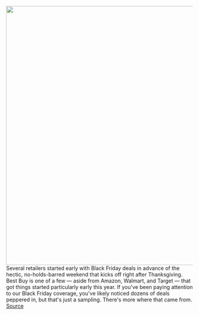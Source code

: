 <img src='https://cdn.vox-cdn.com/thumbor/2GL-2ZkxdNZXKw9XoSLNmYLX36g=/0x0:2040x1360/1200x800/filters:focal(857x517:1183x843)/cdn.vox-cdn.com/uploads/chorus_image/image/70171670/bfarsace_4481_20210317_0068.5.jpg' width='700px' /><br/>
Several retailers started early with Black Friday deals in advance of the hectic, no-holds-barred weekend that kicks off right after Thanksgiving. Best Buy is one of a few — aside from Amazon, Walmart, and Target — that got things started particularly early this year. If you've been paying attention to our Black Friday coverage, you've likely noticed dozens of deals peppered in, but that's just a sampling. There's more where that came from.
<a href='https://www.theverge.com/22789835/best-buy-black-friday-2021-cyber-monday-tech-deals'> Source <a/>